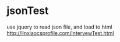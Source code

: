 # jsonTest
use jquery to read json file, and load to html
http://linxiaocsprofile.com/intervewTest.html
